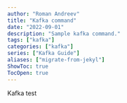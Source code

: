 ```yaml
---
author: "Roman Andreev"
title: "Kafka command"
date: "2022-09-01"
description: "Sample kafka command."
tags: ["kafka"]
categories: ["kafka"]
series: ["Kafka Guide"]
aliases: ["migrate-from-jekyl"]
ShowToc: true
TocOpen: true
---
```


Kafka test

<!--more-->
